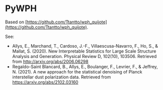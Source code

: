 # PyWPH

Based on [https://github.com/Ttantto/wph_quijote](https://github.com/Ttantto/wph_quijote).

See:
* Allys, E., Marchand, T., Cardoso, J.-F., Villaescusa-Navarro, F., Ho, S., & Mallat, S. (2020). New Interpretable Statistics for Large Scale Structure Analysis and Generation. Physical Review D, 102(10), 103506. Retrieved from http://arxiv.org/abs/2006.06298
* Regaldo-Saint Blancard, B., Allys, E., Boulanger, F., Levrier, F., & Jeffrey, N. (2021). A new approach for the statistical denoising of Planck interstellar dust polarization data. Retrieved from https://arxiv.org/abs/2102.03160
